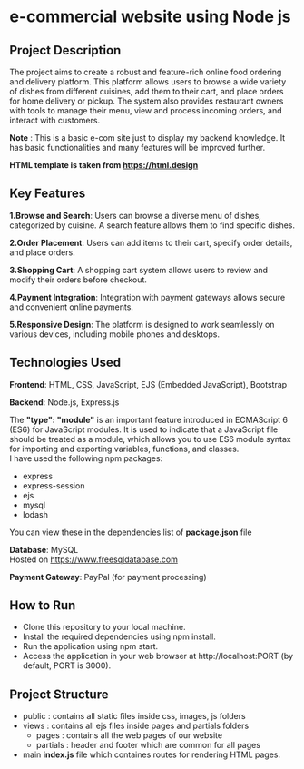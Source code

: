 # e-commercial website using Node js

## Project Description
The project aims to create a robust and feature-rich online food ordering and delivery platform. This platform allows users to browse a wide variety of dishes from different cuisines, add them to their cart, and place orders for home delivery or pickup. The system also provides restaurant owners with tools to manage their menu, view and process incoming orders, and interact with customers.

**Note** : This is a basic e-com site just to display my backend knowledge. It has basic functionalities and many features will be improved further.

**HTML template is taken from https://html.design**

## Key Features
**1.Browse and Search**: Users can browse a diverse menu of dishes, categorized by cuisine. A search feature allows them to find specific dishes.

**2.Order Placement**: Users can add items to their cart, specify order details, and place orders.

**3.Shopping Cart**: A shopping cart system allows users to review and modify their orders before checkout.

**4.Payment Integration**: Integration with payment gateways allows secure and convenient online payments.

**5.Responsive Design**: The platform is designed to work seamlessly on various devices, including mobile phones and desktops.

## Technologies Used
**Frontend**: HTML, CSS, JavaScript, EJS (Embedded JavaScript), Bootstrap<br/>

**Backend**: Node.js, Express.js<br/>

The **"type": "module"** is an important feature introduced in ECMAScript 6 (ES6) for JavaScript modules. It is used to indicate that a JavaScript file should be treated as a module, which allows you to use ES6 module syntax for importing and exporting variables, functions, and classes.<br/>
I have used the following npm packages:
- express
- express-session
- ejs
- mysql
- lodash<br/>

You can view these in the dependencies list of **package.json** file<br/>

**Database**: MySQL<br/>
Hosted on https://www.freesqldatabase.com<br/>

**Payment Gateway**: PayPal (for payment processing)

## How to Run
- Clone this repository to your local machine.
- Install the required dependencies using npm install.
- Run the application using npm start.
- Access the application in your web browser at http://localhost:PORT (by default, PORT is 3000).
  
## Project Structure
- public : contains all static files inside css, images, js folders
- views : contains all ejs files inside pages and partials folders 
  - pages : contains all the web pages of our website
  - partials : header and footer which are common for all pages
- main **index.js** file which containes routes for rendering HTML pages.
